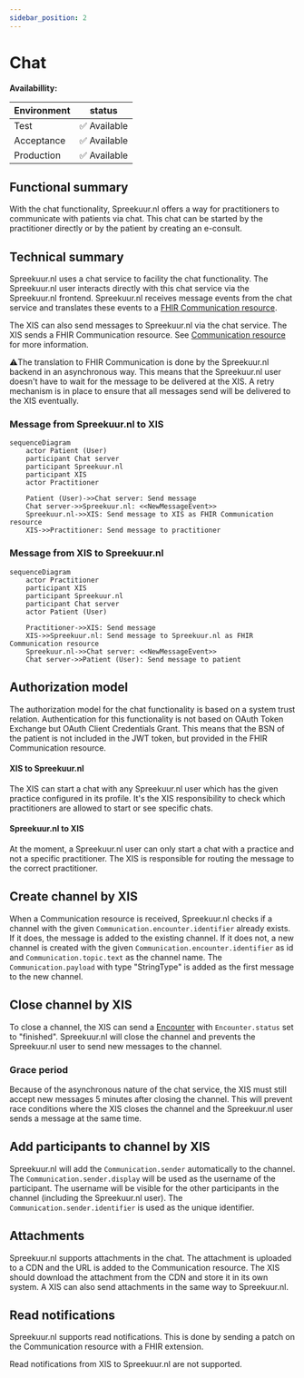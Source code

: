 ```yaml
---
sidebar_position: 2
---
```

# Chat
**Availabillity:**

| Environment | status       |
|-------------|--------------|
| Test        | ✅ Available  |
| Acceptance  | ✅ Available  |
| Production  | ✅ Available  |

## Functional summary
With the chat functionality, Spreekuur.nl offers a way for practitioners to communicate with patients via chat. This chat
can be started by the practitioner directly or by the patient by creating an e-consult.

## Technical summary
Spreekuur.nl uses a chat service to facility the chat functionality. The Spreekuur.nl user interacts directly with this 
chat service via the Spreekuur.nl frontend. Spreekuur.nl receives message events from the chat service and translates
these events to a [FHIR Communication resource](../chat/api-xis#operation/createCommunicationAtXIS).

The XIS can also send messages to Spreekuur.nl via the chat service. The XIS sends a FHIR Communication resource. See 
[Communication resource](../chat/api-spreekuur#operation/createCommunicationAtSpreekuur) for more information.

⚠️The translation to FHIR Communication is done by the Spreekuur.nl backend in an asynchronous way. This means that the 
Spreekuur.nl user doesn't have to wait for the message to be delivered at the XIS. A retry mechanism is in place to ensure 
that all messages send will be delivered to the XIS eventually.

### Message from Spreekuur.nl to XIS
```mermaid
sequenceDiagram
    actor Patient (User)
    participant Chat server
    participant Spreekuur.nl
    participant XIS
    actor Practitioner

    Patient (User)->>Chat server: Send message
    Chat server->>Spreekuur.nl: <<NewMessageEvent>>
    Spreekuur.nl->>XIS: Send message to XIS as FHIR Communication resource
    XIS->>Practitioner: Send message to practitioner
```

### Message from XIS to Spreekuur.nl
```mermaid
sequenceDiagram
    actor Practitioner
    participant XIS
    participant Spreekuur.nl
    participant Chat server
    actor Patient (User)

    Practitioner->>XIS: Send message
    XIS->>Spreekuur.nl: Send message to Spreekuur.nl as FHIR Communication resource
    Spreekuur.nl->>Chat server: <<NewMessageEvent>>
    Chat server->>Patient (User): Send message to patient
```

## Authorization model
The authorization model for the chat functionality is based on a system trust relation. Authentication for this functionality
is not based on OAuth Token Exchange but OAuth Client Credentials Grant. This means that the BSN of the patient is not
included in the JWT token, but provided in the FHIR Communication resource.

#### XIS to Spreekuur.nl
The XIS can start a chat with any Spreekuur.nl user which has the given practice configured in its profile. It's the
XIS responsibility to check which practitioners are allowed to start or see specific chats.

#### Spreekuur.nl to XIS
At the moment, a Spreekuur.nl user can only start a chat with a practice and not a specific practitioner.
The XIS is responsible for routing the message to the correct practitioner.

## Create channel by XIS
When a Communication resource is received, Spreekuur.nl checks if a channel with the given `Communication.encounter.identifier`
already exists. If it does, the message is added to the existing channel. If it does not, a new channel is created with 
the given `Communication.encounter.identifier` as id and `Communication.topic.text` as the channel name. The
`Communication.payload` with type "StringType" is added as the first message to the new channel.

## Close channel by XIS
To close a channel, the XIS can send a [Encounter](../chat/api-spreekuur#operation/closeChat) with `Encounter.status` set to
"finished". Spreekuur.nl will close the channel and prevents the Spreekuur.nl user to send new messages to the channel.

### Grace period
Because of the asynchronous nature of the chat service, the XIS must still accept new messages 5 minutes after closing
the channel. This will prevent race conditions where the XIS closes the channel and the Spreekuur.nl user sends a message
at the same time.

## Add participants to channel by XIS
Spreekuur.nl will add the `Communication.sender` automatically to the channel. The `Communication.sender.display` will 
be used as the username of the participant. The username will be visible for the other participants in the channel 
(including the Spreekuur.nl user). The `Communication.sender.identifier` is used as the unique identifier.

## Attachments
Spreekuur.nl supports attachments in the chat. The attachment is uploaded to a CDN and the URL is added to the 
Communication resource. The XIS should download the attachment from the CDN and store it in its own system. 
A XIS can also send attachments in the same way to Spreekuur.nl. 

## Read notifications
Spreekuur.nl supports read notifications. This is done by sending a patch on the Communication resource with a FHIR 
extension.

Read notifications from XIS to Spreekuur.nl are not supported.